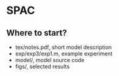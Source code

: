 # SPAC

## Where to start?

 - tex/notes.pdf,   short model description
 - exp/exp3/exp1.m, example experiment
 - model/,          model source code
 - figs/,           selected results
